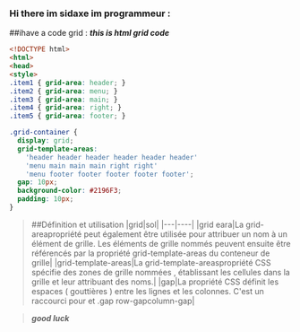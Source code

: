 ### Hi there im sidaxe im programmeur :
##ihave a code grid :
***this is html grid code***
```html
<!DOCTYPE html>
<html>
<head>
<style>
.item1 { grid-area: header; }
.item2 { grid-area: menu; }
.item3 { grid-area: main; }
.item4 { grid-area: right; }
.item5 { grid-area: footer; }

.grid-container {
  display: grid;
  grid-template-areas:
    'header header header header header header'
    'menu main main main right right'
    'menu footer footer footer footer footer';
  gap: 10px;
  background-color: #2196F3;
  padding: 10px;
}
```
>##Définition et utilisation
|grid|sol|
|---|----|
|grid eara|La grid-areapropriété peut également être utilisée pour attribuer un nom à un élément de grille. Les éléments de grille nommés peuvent ensuite être référencés par la propriété grid-template-areas du conteneur de grille|
|grid-template-areas|La grid-template-areaspropriété CSS spécifie des zones de grille nommées , établissant les cellules dans la grille et leur attribuant des noms.|
|gap|La propriété CSS définit les espaces ( gouttières ) entre les lignes et les colonnes. C'est un raccourci pour et .gap row-gapcolumn-gap|

>***good luck***


